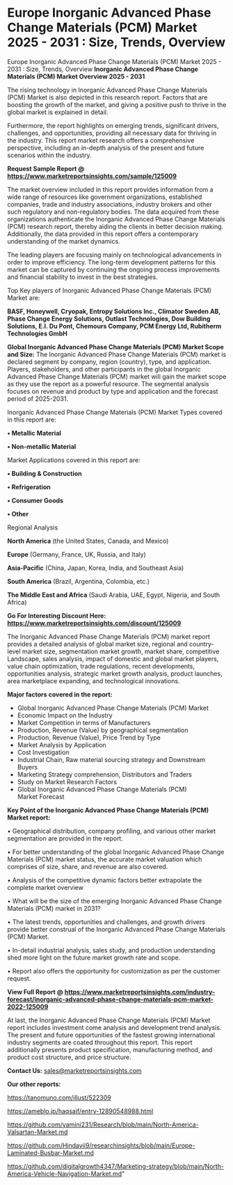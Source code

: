 # Europe Inorganic Advanced Phase Change Materials (PCM) Market 2025 - 2031 : Size, Trends, Overview
Europe Inorganic Advanced Phase Change Materials (PCM) Market 2025 - 2031 : Size, Trends, Overview
<Strong> Inorganic Advanced Phase Change Materials (PCM) Market Overview 2025 - 2031</strong>

The rising technology in Inorganic Advanced Phase Change Materials (PCM) Market is also depicted in this research report. Factors that are boosting the growth of the market, and giving a positive push to thrive in the global market is explained in detail.

Furthermore, the report highlights on emerging trends, significant drivers, challenges, and opportunities, providing all necessary data for thriving in the industry. This report market research offers a comprehensive perspective, including an in-depth analysis of the present and future scenarios within the industry.

<strong>Request Sample Report @ <a href=https://www.marketreportsinsights.com/sample/125009>https://www.marketreportsinsights.com/sample/125009</a></strong>

The market overview included in this report provides information from a wide range of resources like government organizations, established companies, trade and industry associations, industry brokers and other such regulatory and non-regulatory bodies. The data acquired from these organizations authenticate the Inorganic Advanced Phase Change Materials (PCM) research report, thereby aiding the clients in better decision making. Additionally, the data provided in this report offers a contemporary understanding of the market dynamics.

The leading players are focusing mainly on technological advancements in order to improve efficiency. The long-term development patterns for this market can be captured by continuing the ongoing process improvements and financial stability to invest in the best strategies.

Top Key players of Inorganic Advanced Phase Change Materials (PCM) Market are:

<strong>BASF, Honeywell, Cryopak, Entropy Solutions Inc., Climator Sweden AB, Phase Change Energy Solutions, Outlast Technologies, Dow Building Solutions, E.I. Du Pont, Chemours Company, PCM Energy Ltd, Rubitherm Technologies GmbH</strong>

<strong><b>Global Inorganic Advanced Phase Change Materials (PCM) Market Scope and Size:</b></strong>
The Inorganic Advanced Phase Change Materials (PCM) market is declared segment by company, region (country), type, and application. Players, stakeholders, and other participants in the global Inorganic Advanced Phase Change Materials (PCM) market will gain the market scope as they use the report as a powerful resource. The segmental analysis focuses on revenue and product by type and application and the forecast period of 2025-2031.

Inorganic Advanced Phase Change Materials (PCM) Market Types covered in this report are:

<strong>• Metallic Material

• Non-metallic Material</strong>

Market Applications covered in this report are:

<strong>• Building & Construction

• Refrigeration

• Consumer Goods

• Other</strong> 

Regional Analysis

<strong>North America</strong> (the United States, Canada, and Mexico)

<strong>Europe</strong> (Germany, France, UK, Russia, and Italy)

<strong>Asia-Pacific</strong> (China, Japan, Korea, India, and Southeast Asia)

<strong>South America</strong> (Brazil, Argentina, Colombia, etc.)

<strong>The Middle East and Africa</strong> (Saudi Arabia, UAE, Egypt, Nigeria, and South Africa)

<strong>Go For Interesting Discount Here: <a href=https://www.marketreportsinsights.com/discount/125009>https://www.marketreportsinsights.com/discount/125009</a></strong>

The Inorganic Advanced Phase Change Materials (PCM) market report provides a detailed analysis of global market size, regional and country-level market size, segmentation market growth, market share, competitive Landscape, sales analysis, impact of domestic and global market players, value chain optimization, trade regulations, recent developments, opportunities analysis, strategic market growth analysis, product launches, area marketplace expanding, and technological innovations.

<strong><b>Major factors covered in the report:</b></strong>
<ul>
  <li>Global Inorganic Advanced Phase Change Materials (PCM) Market </li>
  <li>Economic Impact on the Industry</li>
  <li>Market Competition in terms of Manufacturers</li>
  <li>Production, Revenue (Value) by geographical segmentation</li>
  <li>Production, Revenue (Value), Price Trend by Type</li>
  <li>Market Analysis by Application</li>
  <li>Cost Investigation</li>
  <li>Industrial Chain, Raw material sourcing strategy and Downstream Buyers</li>
  <li>Marketing Strategy comprehension, Distributors and Traders</li>
  <li>Study on Market Research Factors</li>
  <li>Global Inorganic Advanced Phase Change Materials (PCM) Market Forecast</li>
</ul>

<strong><b>Key Point of the Inorganic Advanced Phase Change Materials (PCM) Market report:</b></strong>

• Geographical distribution, company profiling, and various other market segmentation are provided in the report.

• For better understanding of the global Inorganic Advanced Phase Change Materials (PCM) market status, the accurate market valuation which comprises of size, share, and revenue are also covered.

• Analysis of the competitive dynamic factors better extrapolate the complete market overview

• What will be the size of the emerging Inorganic Advanced Phase Change Materials (PCM) market in 2031?

• The latest trends, opportunities and challenges, and growth drivers provide better construal of the Inorganic Advanced Phase Change Materials (PCM) Market.

• In-detail industrial analysis, sales study, and production understanding shed more light on the future market growth rate and scope.

• Report also offers the opportunity for customization as per the customer request.

<strong><b>View Full Report @ <a href=https://www.marketreportsinsights.com/industry-forecast/inorganic-advanced-phase-change-materials-pcm-market-2022-125009>https://www.marketreportsinsights.com/industry-forecast/inorganic-advanced-phase-change-materials-pcm-market-2022-125009</a></b></strong>


At last, the Inorganic Advanced Phase Change Materials (PCM) Market report includes investment come analysis and development trend analysis. The present and future opportunities of the fastest growing international industry segments are coated throughout this report. This report additionally presents product specification, manufacturing method, and product cost structure, and price structure.

<strong>Contact Us:</strong>
sales@marketreportsinsights.com

<strong>Our other reports:</strong>

<a href=https://tanomuno.com/illust/522309>https://tanomuno.com/illust/522309</a>

<a href=https://ameblo.jp/haqsaif/entry-12890548988.html>https://ameblo.jp/haqsaif/entry-12890548988.html</a>

<a href=https://github.com/yamini231/Research/blob/main/North-America-Valsartan-Market.md>https://github.com/yamini231/Research/blob/main/North-America-Valsartan-Market.md</a>

<a href=https://github.com/Hindavii9/researchinsights/blob/main/Europe-Laminated-Busbar-Market.md>https://github.com/Hindavii9/researchinsights/blob/main/Europe-Laminated-Busbar-Market.md</a>

<a href=https://github.com/digitalgrowth4347/Marketing-strategy/blob/main/North-America-Vehicle-Navigation-Market.md>https://github.com/digitalgrowth4347/Marketing-strategy/blob/main/North-America-Vehicle-Navigation-Market.md</a>"
